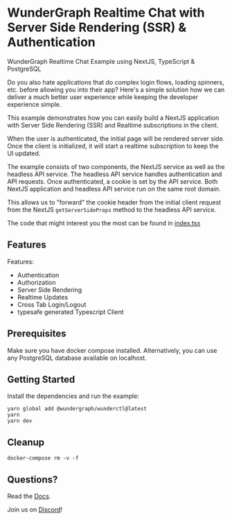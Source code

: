 # WunderGraph Realtime Chat with Server Side Rendering (SSR) & Authentication

WunderGraph Realtime Chat Example using NextJS, TypeScript & PostgreSQL

Do you also hate applications that do complex login flows, loading spinners, etc. before allowing you into their app?
Here's a simple solution how we can deliver a much better user experience while keeping the developer experience simple.

This example demonstrates how you can easily build a NextJS application with Server Side Rendering (SSR) and Realtime subscriptions in the client.

When the user is authenticated, the initial page will be rendered server side.
Once the client is initialized, it will start a realtime subscription to keep the UI updated.

The example consists of two components, the NextJS service as well as the headless API service.
The headless API service handles authentication and API requests.
Once authenticated, a cookie is set by the API service.
Both NextJS application and headless API service run on the same root domain.

This allows us to "forward" the cookie header from the initial client request from the NextJS `getServerSideProps` method to the headless API service.

The code that might interest you the most can be found in [index.tsx](./pages/index.tsx)

## Features

Features:
- Authentication
- Authorization
- Server Side Rendering
- Realtime Updates
- Cross Tab Login/Logout
- typesafe generated Typescript Client

## Prerequisites

Make sure you have docker compose installed.
Alternatively, you can use any PostgreSQL database available on localhost.

## Getting Started

Install the dependencies and run the example:

```shell
yarn global add @wundergraph/wunderctl@latest
yarn
yarn dev
```

## Cleanup

```shell
docker-compose rm -v -f
```

## Questions?

Read the [Docs](https://wundergraph.com/docs).

Join us on [Discord](https://wundergraph.com/discord)!